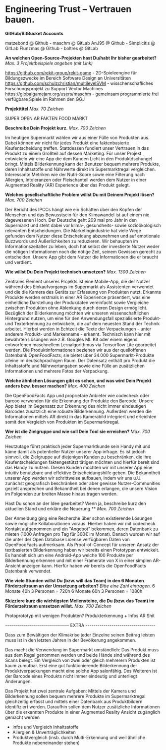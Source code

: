 # Engineering Trust – Vertrauen bauen.


**GitHub/BitBucket Accounts**

matzebond @ Github - maschm @ GitLab
AnJ95 @ Github - Simplicitis @ GitLab
Flunzmas @ Github - boltres @ GitLab

**An welchen Open-Source-Projekten hast Du/habt Ihr bisher gearbeitet?** *Max. 3 Projektbeispiele angeben (mit Link)*

https://github.com/rekit-group/rekit-game - 2D-Spieleengine für Bildungszwecke im Bereich Software Design an Universitäten
https://github.com/schulzchristian/multilevelSVM - wisschenschafliches Forschungsprojekt zu Support Vector Machines
https://globalgamejam.org/users/maschm - gemeinsam programmierte frei verfügbare Spiele im Rahmen den GGJ

**Projekttitel** *Max. 70 Zeichen*

SUPER OPEN AR FAKTEN FOOD MARKT 


**Beschreibe Dein Projekt kurz.** *Max. 700 Zeichen*

Im heutigen Supermarkt wählen wir aus einer Fülle von Produkten aus. Dabei können wir nicht für jedes Produkt eine faktenbasierte Kaufentscheidung treffen. Stattdessen fundiert unser Vertrauen in das Produkt zu einem Großteil auf dessen Marketing. Für unser Projekt entwickeln wir eine App die dem Kunden Licht in den Produktdschungel bringt. Mittels Bilderkennung kann der Benutzer bequem mehrere Produkte, deren Inhaltsstoffe und Nährwerte direkt im Supermarktregal vergleichen. Interessante Metriken wie der Nutri-Score sowie eine Filterung nach Allergien, Intoleranzen oder Fleischanteil werden dem Nutzer in einer Augmented Reality (AR) Experience über das Produkt gelegt.


**Welches gesellschaftliche Problem willst Du mit Deinem Projekt lösen?** *Max. 700 Zeichen*

Der Bericht des IPCCs hängt wie ein Schatten über den Köpfen der Menschen und das Bewusstsein für den Klimawandel ist auf einem nie dagewesenen Hoch. Der Deutsche geht 209 mal pro Jahr in den Supermarkt und steht dabei vor klima-, gesundheits- sowie sozioökologisch relevanten Entscheidungen. Die Marketingindustrie hat viele Wege gefunden dem Nutzer diese Entscheidung abzunehmen und auf emotionale Buzzwords und Äußerlichkeiten zu reduzieren. Wir behaupten im Informationszeitalter zu leben, doch hat selbst der investierte Nutzer weder die nötigen Informationen noch die nötige Zeit, seinem Gewissen gerecht zu entscheiden. Unsere App gibt dem Nutzer die Informationen die er braucht und verdient.


**Wie willst Du Dein Projekt technisch umsetzen?** *Max. 1300 Zeichen*  

Zentrales Element unseres Projekts ist eine Mobile-App, die der Nutzer während des Einkaufvorgangs im Supermarkt als Assistenten verwendet und die die Kamera des Geräts zur Erfassung von Produkten nutzt. Erkannte Produkte werden erstmals in einer AR Experience präsentiert, was eine einheitliche Darstellung der Produkdaten vereinfacht sowie Vergleiche zwischen Produkten ohne Ablenkung durch deren Design ermöglicht.
Bezüglich der Bilderkennung möchten wir unseren wissenschaftlichen Hintergrund nutzen, um eine für den Anwendungsfall spezialisierte Produkt- und Texterkennung zu entwickeln, die auf dem neuesten Stand der Technik arbeitet. Hierbei werden in Echtzeit die Texte der Verpackungen - unter anderem Produkt- und Markenname - erkannt.
Technisch kann hier mit bewährten Lösungen wie z.B. Googles ML Kit oder einem eigens entworfenen maschnellem Lernalgorithmus via Tensorflow Lite gearbeitet werden.
Die Produktinformationen beziehen wir aus der quelloffenen Datenbank OpenFoodFacts; sie bietet über 34.000 Supermarkt-Produkte alleine im deutschprachigen Raum. Der Datensatz enthält pro Produkt die Inhaltsstoffe und Nährwertangaben sowie eine Fülle an zusätzlichen Informationen und mehrere Fotos der Verpackung.

**Welche ähnlichen Lösungen gibt es schon, und was wird Dein Projekt anders bzw. besser machen?** *Max. 400 Zeichen*

Die OpenFoodFacts App und proprietäre Anbieter wie codecheck oder barcoo verwenden für die Erkennung der Produkte den Barcode. Unsere App bietet im Gegensatz zur Erkennung des nicht immer eindeutigen Barcodes zusätzlich eine robuste Bilderkennung. Außerdem werden die Informationen mittels AR direkt in das Kamerabild integriert und erleichten somit den Vergleich von Produkten im Supermarktregal.


**Wer ist die Zielgruppe und wie soll Dein Tool sie erreichen?** *Max. 700 Zeichen*

Heutzutage führt praktisch jeder Supermarktkunde sein Handy mit und käme damit als potentieller Nutzer unserer App infrage. Es ist jedoch sinnvoll, die Zielgruppe auf diejenigen Kunden zu beschränken, die ihre Kaufentscheidungen faktengestützt tätigen möchten und hierfür bereit sind das Handy zu nutzen. Diesen Kunden möchten wir mit unserer App eine intuitiv benutzbare und effektive Entscheidungshilfe geben. Die Bekanntheit unserer App werden wir schrittweise aufbauen, indem wir uns u.U. zunächst geografisch beschränken oder aber gewisse Nutzer-Communities gezielt ansprechen und Bekanntheit bei denen erlangen, die unsere Vision im Folgenden zur breiten Masse hinaus tragen werden.

Hast Du schon an der Idee gearbeitet? Wenn ja, beschreibe kurz den aktuellen Stand und erkläre die Neuerung.** *Max. 700 Zeichen*

Der Anmeldung ging eine Recherche über schon existierende Lösungen sowie mögliche Kollaborationen voraus. Hierbei haben wir mit codecheck Kontakt aufgenommen und ein "Angebot" bekommen, deren Datenbank zu mieten (1000 Anfragen pro Tag für 300€ im Monat). Danach wurden wir auf die unter der Open Database License verfügbaren Daten von OpenFoodFacts aufmerksam.
Als Proof-of-Concept für unseren Ansatz der textbasierten Bilderkennung haben wir bereits einen Prototypen entwickelt. Es handelt sich um eine Android-App welche 100 Produkte per Bilderkennung erkennen und mit einer Framerate von X in einer simplen AR-Ansicht anzeigen kann. Hierfür haben wir bereits die OpenFoodFacts Datenbank verwendet.

**Wie viele Stunden willst Du (bzw. will das Team) in den 6 Monaten Förderzeitraum an der Umsetzung arbeiten?** *Bitte eine Zahl eintragen.*
6 Monate 40h 3 Personen = 720h
6 Monate 60h 3 Personen = 1080h

**Skizziere kurz die wichtigsten Meilensteine, die Du (bzw. das Team) im Förderzeitraum umsetzen willst.** *Max. 700 Zeichen*

Protoprototyp mit wenigen Produkten?
Produkterkennung + Infos
AR Shit


-------------------------------- EXTRA -----------------------------------

Dass zum Bewältigen der Klimakrise jeder Einzelne seinen Beitrag leisten muss ist in den letzten Jahren in der Bevölkerung angekommen.

Das macht die Verwendung im Supermarkt umständlich: Das Produkt muss aus dem Regal genommen werden und beide Hände sind während des Scans belegt. Ein Vergleich von zwei oder gleich mehrerern Produkten ist kaum zumutbar. Erst eine gut funktionierende Bilderkennung der Produktverpackungen macht eine solche App salonfähig. Des Weiteren ist der Barcode eines Produkts nicht immer eindeutig und unterliegt Änderungen.

Das Projekt hat zwei zentrale Aufgaben: Mittels der Kamera und Bilderkennung sollen bequem mehrere Produkte im Supermarktregal gleichzeitig erfasst und mittels einer Datenbank aus Produktbildern identifiziert werden. Daraufhin sollen dem Nutzer zusätzliche Informationen über die erkannten Produkte in einer Augmented Reality Ansicht zugänglich gemacht werden
* Infos und Vergleich Inhaltsstoffe
* Allergien & Unverträglichkeiten
* Produktvergleich (insb. durch Multi-Erkennung und weil ähnliche Produkte nebeneinander stehen)
